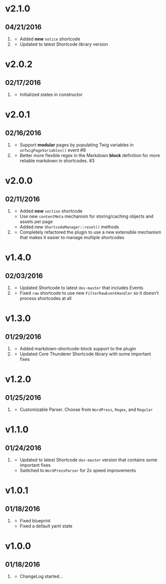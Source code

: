 # v2.1.0
## 04/21/2016

1. [](#new)
    * Added **new** `notice` shortcode
1. [](#improved)    
    * Updated to latest Shortcode library version

# v2.0.2
## 02/17/2016

1. [](#bugfix)
    * Initialized states in constructor

# v2.0.1
## 02/16/2016

1. [](#improved)
    * Support **modular** pages by populating Twig variables in `onTwigPageVariables()` event #8
1. [](#bugfix)
    * Better more flexible regex in the Markdown **block** definition for more reliable markdown in shortcodes. #3
    
# v2.0.0
## 02/11/2016

1. [](#new)
    * Added **new** `section` shortcode
    * Use new `contentMeta` mechanism for storing/caching objects and assets per page
    * Added new `ShortcodeManager::reset()` methods
1. [](#improved)
    * Completely refactored the plugin to use a new extensible mechanism that makes it easier to manage multiple shortcodes
    
# v1.4.0
## 02/03/2016

1. [](#improved)
    * Updated Shortcode to latest `dev-master` that includes Events
1. [](#bugfix)
    * Fixed `raw` shortcode to use new `FilterRawEventHandler` so it doesn't process shortcodes at all

# v1.3.0
## 01/29/2016

1. [](#improved)
    * Added markdown-shortcode-block support to the plugin
1. [](#bugfix)
    * Updated Core Thunderer Shortcode library with some important fixes

# v1.2.0
## 01/25/2016

1. [](#improved)
    * Customizable Parser.  Choose from `WordPress`, `Regex`, and `Regular`

# v1.1.0
## 01/24/2016

1. [](#improved)
    * Updated to latest Shortcode `dev-master` version that contains some important fixes
    * Switched to `WordPressParser` for 2x speed improvements

# v1.0.1
## 01/18/2016

1. [](#bugfix)
    * Fixed blueprint
    * Fixed a default yaml state


# v1.0.0
## 01/18/2016

1. [](#new)
    * ChangeLog started...
